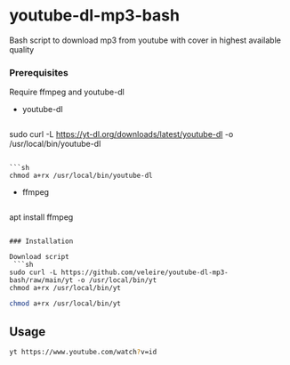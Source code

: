 # youtube-dl-mp3-bash
Bash script to download mp3 from youtube with cover in highest available quality



### Prerequisites

Require ffmpeg and youtube-dl

* youtube-dl
  ```sh
sudo curl -L https://yt-dl.org/downloads/latest/youtube-dl -o /usr/local/bin/youtube-dl
  ```
  
  ```sh
chmod a+rx /usr/local/bin/youtube-dl
  ```
  
* ffmpeg
  ```sh
apt install ffmpeg
  ```

### Installation

Download script
   ```sh
sudo curl -L https://github.com/veleire/youtube-dl-mp3-bash/raw/main/yt -o /usr/local/bin/yt
chmod a+rx /usr/local/bin/yt
   ```

   ```sh
chmod a+rx /usr/local/bin/yt
   ```
## Usage

 ```sh
yt https://www.youtube.com/watch?v=id
```
	 

